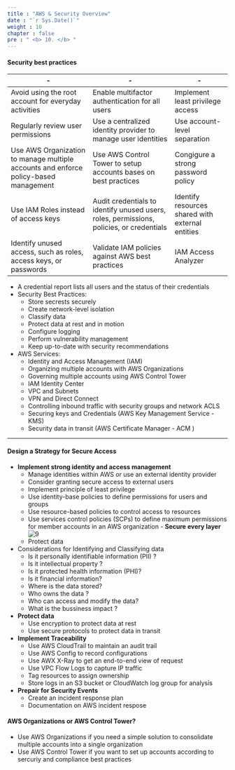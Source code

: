 ```yaml
---
title : "AWS & Security Overview"
date : "`r Sys.Date()`"
weight : 10
chapter : false
pre : " <b> 10. </b> "
---
```


#### Security best practices

|  -| - |- |
|---|---|---|
|Avoid using the root account for everyday activities| Enable multifactor authentication for all users | Implement least privilege access |
|Regularly review user permissions| Use a centralized identity provider to manage user identities | Use account-level separation|
|Use AWS Organization to manage multiple accounts and enforce policy-based management| Use AWS Control Tower to setup accounts bases on best practices| Congigure a strong password policy|
|Use IAM Roles instead of access keys| Audit credentials to identify unused users, roles, permissions, policies, or credentials | Identify resources shared with external entities|
|Identify unused access, such as roles, access keys, or passwords| Validate IAM policies against AWS best practices | IAM Access Analyzer |

- A credential report lists all users and the status of their credentials
- Security Best Practices:
  - Store secrests securely
  - Create network-level isolation
  - Classify data
  - Protect data at rest and in motion
  - Configure logging
  - Perform vulnerability management
  - Keep up-to-date with security recommendations
- AWS Services:
  - Identity and Access Management (IAM)
  - Organizing multiple accounts with AWS Organizations
  - Governing multiple accounts using AWS Control Tower
  - IAM Identity Center
  - VPC and Subnets
  - VPN and Direct Connect
  - Controlling inbound traffic with security groups and network ACLS
  - Securing keys and Credentials (AWS Key Management Service - KMS)
  - Security data in transit (AWS Certificate Manager - ACM )
----
#### Design a Strategy for Secure Access
   - **Implement strong identity and access management**
      - Manage identities within AWS or use an external identity provider
      - Consider granting secure access to external users
      - Implement principle of least privilege
      - Use identity-base policies to define permissions for users and groups
      - Use resource-based policies to control access to resources
      - Use services control policies (SCPs) to define maximum permissions for member accounts in an AWS organization
    - **Secure every layer**
![9](/aws-ws/images/10/100/1.png?featherlight=false&width=40pc)      
      - Protect data
  - Considerations for Identifying and Classifying data
    - Is it personally identifiable information (PII) ?
    - Is it intellectual property ?
    - Is it protected health information (PHI)?
    - Is it financial information?
    - Where is the data stored?
    - Who owns the data ?
    - Who can access and modify the data?
    - What is the bussiness impact ?
  - **Protect data**
    - Use encryption to protect data at rest
    - Use secure protocols to protect data in transit
  - **Implement Traceability**
    - Use AWS CloudTrail to maintain an audit trail
    - Use AWS Config to record configurations
    - Use AWX X-Ray to get an end-to-end view of request
    - Use VPC Flow Logs to capture IP traffic
    - Tag resources to assign ownership
    - Store logs in an S3 bucket or CloudWatch log group for analysis
  - **Prepair for Security Events**
    - Create an incident response plan
    - Documentation on AWS incident respose

#### AWS Organizations or AWS Control Tower?

- Use AWS Organizations if you need a simple solution to consolidate multiple accounts into a single organization
- Use AWS Control Tower if you want to set up accounts according to sercuriy and compliance best practices
